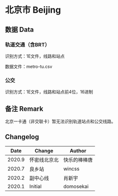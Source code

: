 # 北京市 Beijing

## 数据 Data

### 轨道交通（含BRT）

识别方式：1E文件，线路和站点

数据文件：metro-tu.csv

### 公交

识别方式：1E文件，线路和站点前4位，16进制

## 备注 Remark

北京一卡通（非交联卡）暂无法识别轨道站点和公交线路。

## Changelog

Date | Change | Author
-----|--------|-------
2020.9 | 怀密线北京北 | 快乐的棒棒唐
2020.7 | 良乡站 | wincss
2020.2 | 副中心线 | 肖新宇
2020.1 | Initial | domosekai

